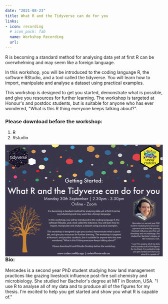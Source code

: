 ```yaml
---
date: "2021-08-23"
title: What R and the Tidyverse can do for you
links:
- icon: recording
  # icon_pack: fab
  name: Workshop Recording 
  url:
---
```


R is becoming a standard method for analysing data yet at first R can be overwhelming and may seem like a foreign language.
 
In this workshop, you will be introduced to the coding language R, the software RStudio, and a tool called the tidyverse. You will learn how to import, manipulate  and analyse a dataset using practical examples.
 
This workshop is designed to get you started, demonstrate what is possible, and give you resources for further learning.  The workshop is targeted at Honour's and postdoc students, but is suitable for anyone who has ever wondered, "What is this R thing everyone keeps talking about?".
 
### Please download before the workshop:
1. R
2. Rstudio
 
 
<img src="tidyverse.png" width=1450 style = "margin-left: 0px; margin-right: 0px; float:right;" >



### Bio:  
Mercedes is a second year PhD student studying how land management practices like grazing livestock influence post-fire soil chemistry and microbiology. She studied her Bachelor's degree at MIT in Boston, USA. "I use R to analyse all of my data and to produce all of the figures for my thesis. I'm excited to help you get started and show you what R is capable of."

